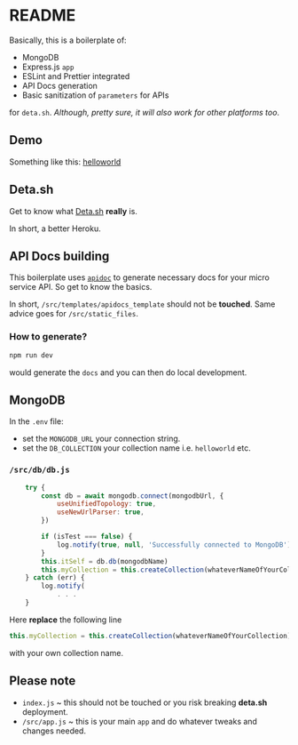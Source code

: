 # README

Basically, this is a boilerplate of:

- MongoDB
- Express.js `app`
- ESLint and Prettier integrated
- API Docs generation
- Basic sanitization of `parameters` for APIs

for `deta.sh`. *Although, pretty sure, it will also work for other platforms too*.

## Demo

Something like this: [helloworld](https://helloworld.hashir.pro)

## Deta.sh

Get to know what [Deta.sh](https://www.deta.sh/) **really** is.

In short, a better Heroku.

## API Docs building

This boilerplate uses [`apidoc`](https://www.npmjs.com/package/apidoc) to generate necessary docs for your micro service API. So get to know the basics.

In short, `/src/templates/apidocs_template` should not be **touched**. Same advice goes for `/src/static_files`.

### How to generate?

```bash
npm run dev
```

would generate the `docs` and you can then do local development.

## MongoDB

In the `.env` file:

- set the `MONGODB_URL` your connection string.
- set the `DB_COLLECTION` your collection name i.e. `helloworld` etc.

### `/src/db/db.js`

```js
    try {
        const db = await mongodb.connect(mongodbUrl, {
            useUnifiedTopology: true,
            useNewUrlParser: true,
        })

        if (isTest === false) {
            log.notify(true, null, 'Successfully connected to MongoDB')
        }
        this.itSelf = db.db(mongodbName)
        this.myCollection = this.createCollection(whateverNameOfYourCollection)
    } catch (err) {
        log.notify(
            . . .
    }
```

Here **replace** the following line

```js
this.myCollection = this.createCollection(whateverNameOfYourCollection)
```

with your own collection name.

## Please note

- `index.js` ~ this should not be touched or you risk breaking **deta.sh** deployment.
- `/src/app.js` ~ this is your main `app` and do whatever tweaks and changes needed.

